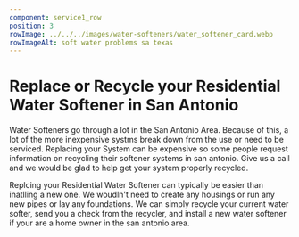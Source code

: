 ```yaml
---
component: service1_row
position: 3
rowImage: ../../../images/water-softeners/water_softener_card.webp
rowImageAlt: soft water problems sa texas
---
```


#  Replace or Recycle your Residential Water Softener in San Antonio

Water Softeners go through a lot in the San Antonio Area. Because of this,
a lot of the more inexpensive systms break down from the use or need to be serviced. Replacing your System can be expensive so some people request information on recycling their softener systems in san antonio. Give us a call and we would be glad to help get your system properly recycled.  

Replcing your Residential Water Softener can typically be easier than inatlling a new one. We woudln't need to create any housings or run any new pipes or lay any foundations. We can simply recycle your current water softer, send you a check from the recycler, and install a new water softener if your are a home owner in the san antonio area. 
